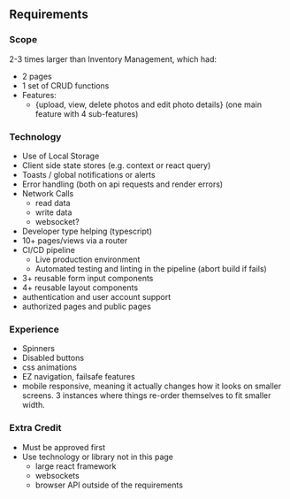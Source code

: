 ## Requirements

### Scope
2-3 times larger than Inventory Management, which had:
- 2 pages
- 1 set of CRUD functions
- Features: 
  - {upload, view, delete photos and edit photo details} (one main feature with 4 sub-features)

### Technology
- Use of Local Storage
- Client side state stores (e.g. context or react query)
- Toasts / global notifications or alerts
- Error handling (both on api requests and render errors)
- Network Calls
  - read data
  - write data
  - websocket?
- Developer type helping (typescript)
- 10+ pages/views via a router
- CI/CD pipeline
  - Live production environment
  - Automated testing and linting in the pipeline (abort build if fails)
- 3+ reusable form input components
- 4+ reusable layout components
- authentication and user account support
- authorized pages and public pages

### Experience
- Spinners
- Disabled buttons
- css animations
- EZ navigation, failsafe features
- mobile responsive, meaning it actually changes how it looks on smaller screens. 3 instances where things re-order themselves to fit smaller width.

### Extra Credit
- Must be approved first
- Use technology or library not in this page
  - large react framework
  - websockets
  - browser API outside of the requirements

